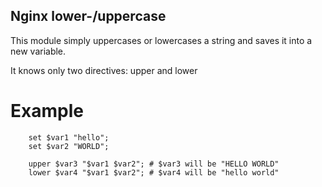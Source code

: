 Nginx lower-/uppercase
-------

This module simply uppercases or lowercases a string and saves it into a new variable.

It knows only two directives: upper and lower

Example
===============

        set $var1 "hello";
        set $var2 "WORLD";

        upper $var3 "$var1 $var2"; # $var3 will be "HELLO WORLD"
        lower $var4 "$var1 $var2"; # $var4 will be "hello world"

